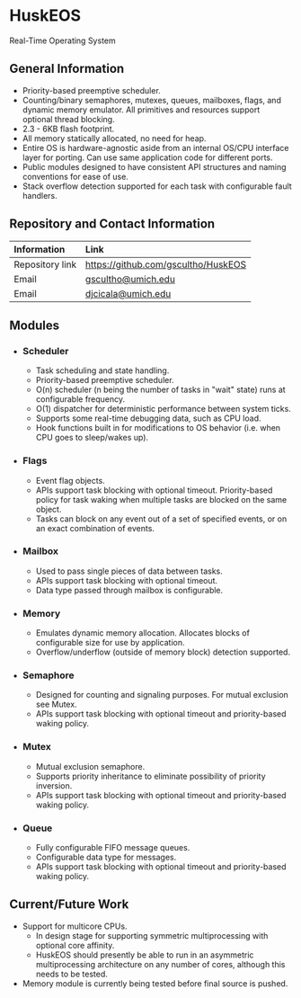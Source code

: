 # HuskEOS
Real-Time Operating System

## General Information
 * Priority-based preemptive scheduler. 
 * Counting/binary semaphores, mutexes, queues, mailboxes, flags, and dynamic memory emulator. All primitives and resources support   
   optional thread blocking. 
 * 2.3 - 6KB flash footprint. 
 * All memory statically allocated, no need for heap. 
 * Entire OS is hardware-agnostic aside from an internal OS/CPU interface layer for porting. Can use same application code for different 
   ports.  
 * Public modules designed to have consistent API structures and naming conventions for ease of use. 
 * Stack overflow detection supported for each task with configurable fault handlers. 
 
## Repository and Contact Information

  | Information      | Link                                   |
  | :--------------- | :---------------                       |
  | Repository link  | https://github.com/gscultho/HuskEOS    |
  | Email            | gscultho@umich.edu                     |
  | Email            | djcicala@umich.edu                     |

## Modules
 * ### Scheduler
   * Task scheduling and state handling. 
   * Priority-based preemptive scheduler.
   * O(n) scheduler (n being the number of tasks in "wait" state) runs at configurable frequency. 
   * O(1) dispatcher for deterministic performance between system ticks. 
   * Supports some real-time debugging data, such as CPU load. 
   * Hook functions built in for modifications to OS behavior (i.e. when CPU goes to sleep/wakes up). 
  
 * ### Flags
   * Event flag objects. 
   * APIs support task blocking with optional timeout. Priority-based policy for task waking when multiple tasks are blocked on the same 
     object.  
   * Tasks can block on any event out of a set of specified events, or on an exact combination of events.  
  
 * ### Mailbox
   * Used to pass single pieces of data between tasks.  
   * APIs support task blocking with optional timeout. 
   * Data type passed through mailbox is configurable.
  
 * ### Memory
   * Emulates dynamic memory allocation. Allocates blocks of configurable size for use by application.   
   * Overflow/underflow (outside of memory block) detection supported.   
  
 * ### Semaphore
   * Designed for counting and signaling purposes. For mutual exclusion see Mutex.    
   * APIs support task blocking with optional timeout and priority-based waking policy. 
   
 * ### Mutex
   * Mutual exclusion semaphore.    
   * Supports priority inheritance to eliminate possibility of priority inversion.
   * APIs support task blocking with optional timeout and priority-based waking policy. 
  
 * ### Queue
   * Fully configurable FIFO message queues.    
   * Configurable data type for messages.
   * APIs support task blocking with optional timeout and priority-based waking policy. 

## Current/Future Work
 * Support for multicore CPUs.
   * In design stage for supporting symmetric multiprocessing with optional core affinity. 
   * HuskEOS should presently be able to run in an asymmetric multiprocessing architecture on any number of cores, although this needs 
     to be tested. 
 * Memory module is currently being tested before final source is pushed. 
